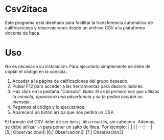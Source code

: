 # Csv2itaca
Este programa está diseñado para facilitar la transferencia automática de calificaciones y observaciones desde un archivo CSV a la plataforma docente de Ítaca.

# Uso
No es necesaria su instalación. Para ejecutarlo simplemente se debe de copiar el código en la consola.

1. Acceder a la página de calificaciones del grupo deseado.
2. Pulsar F12 para acceder a las herramientas para desarrolladores.
3. Haz click en la pestaña "Consola". _Nota: Si es la primera vez que utilizas la consola, aparecerá una advertencia y se te pedirá escribir un mensaje._
5. Pegamos el código y lo ejecutamos.
6. Aparecerá un botón arriba que nos pedirá un CSV.

El formato del CSV debe de ser `Nota; Observación`, sin cabecera. Además, se debe utilizar `\n` para poner un salto de línea. Por ejemplo:
|   |   |
|---|---|
|5;| Observación\n1|
|6;| Observación2|
|7;| Observación3|


